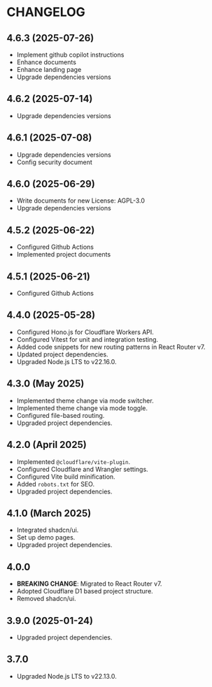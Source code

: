 # CHANGELOG

## 4.6.3 (2025-07-26)

- Implement github copilot instructions
- Enhance documents
- Enhance landing page
- Upgrade dependencies versions

## 4.6.2 (2025-07-14)

- Upgrade dependencies versions

## 4.6.1 (2025-07-08)

- Upgrade dependencies versions
- Config security document

## 4.6.0 (2025-06-29)

- Write documents for new License: AGPL-3.0
- Upgrade dependencies versions

## 4.5.2 (2025-06-22)

- Configured Github Actions
- Implemented project documents

## 4.5.1 (2025-06-21)

- Configured Github Actions

## 4.4.0 (2025-05-28)

- Configured Hono.js for Cloudflare Workers API.
- Configured Vitest for unit and integration testing.
- Added code snippets for new routing patterns in React Router v7.
- Updated project dependencies.
- Upgraded Node.js LTS to v22.16.0.

## 4.3.0 (May 2025)

- Implemented theme change via mode switcher.
- Implemented theme change via mode toggle.
- Configured file-based routing.
- Upgraded project dependencies.

## 4.2.0 (April 2025)

- Implemented `@cloudflare/vite-plugin`.
- Configured Cloudflare and Wrangler settings.
- Configured Vite build minification.
- Added `robots.txt` for SEO.
- Upgraded project dependencies.

## 4.1.0 (March 2025)

- Integrated shadcn/ui.
- Set up demo pages.
- Upgraded project dependencies.

## 4.0.0

- **BREAKING CHANGE**: Migrated to React Router v7.
- Adopted Cloudflare D1 based project structure.
- Removed shadcn/ui.

## 3.9.0 (2025-01-24)

- Upgraded project dependencies.

## 3.7.0

- Upgraded Node.js LTS to v22.13.0.

